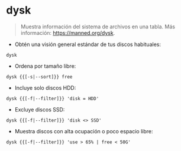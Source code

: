 # dysk

> Muestra información del sistema de archivos en una tabla.
> Más información: <https://manned.org/dysk>.

- Obtén una visión general estándar de tus discos habituales:

`dysk`

- Ordena por tamaño libre:

`dysk {{[-s|--sort]}} free`

- Incluye solo discos HDD:

`dysk {{[-f|--filter]}} 'disk = HDD'`

- Excluye discos SSD:

`dysk {{[-f|--filter]}} 'disk <> SSD'`

- Muestra discos con alta ocupación o poco espacio libre:

`dysk {{[-f|--filter]}} 'use > 65% | free < 50G'`
